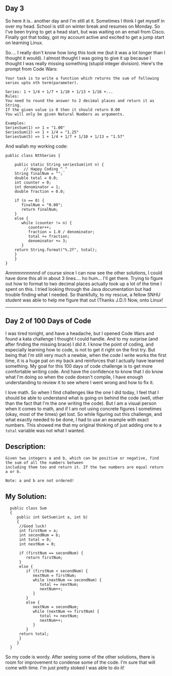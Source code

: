 ## Day 3

So here it is.. another day and I'm still at it. Sometimes I think I get myself in over my head. School is still on winter break and resumes on Monday. So I've been trying to get a head start, but was waiting on an email from Cisco. Finally got that today, got my account active and excited to get a jump start on learning Linux. 

So.... I really don't know how long this took me (but it was a lot longer than I thought it would). I almost thought I was going to give it up because I thought I was really missing something (stupid integer division). Here's the prompt from Code Wars:

```
Your task is to write a function which returns the sum of following series upto nth term(parameter).

Series: 1 + 1/4 + 1/7 + 1/10 + 1/13 + 1/16 +...
Rules:
You need to round the answer to 2 decimal places and return it as String.
If the given value is 0 then it should return 0.00
You will only be given Natural Numbers as arguments.

Examples:
SeriesSum(1) => 1 = "1.00"
SeriesSum(2) => 1 + 1/4 = "1.25"
SeriesSum(5) => 1 + 1/4 + 1/7 + 1/10 + 1/13 = "1.57"
```

And wallah my working code:

```
public class NthSeries {
	
	public static String seriesSum(int n) {
		// Happy Coding ^_^		
    String finalNum = "";
    double total = 0.0;
    int counter = 0;
    int denominator = 1;
    double fraction = 0.0;
    
    if (n == 0) {
       finalNum = "0.00";
       return finalNum;
    }
    else {
       while (counter != n) {
          counter++;
          fraction = 1.0 / denominator;
          total += fraction;
          denominator += 3;
       }
    return String.format("%.2f", total);
    }
	}
}
```

Annnnnnnnnnnd of course since I can now see the other solutions, I could have done this all in about 3 lines.... ho hum... I'll get there. Trying to figure out how to format to two decimal places actually took up a lot of the time I spent on this. I tried looking through the Java documentation but had trouble finding what I needed. So thankfully, to my rescue, a fellow SNHU student was able to help me figure that out (Thanks J.D.!) Now, onto Linux!

__________________________________________________________________________________________________________________

## Day 2 of 100 Days of Code

I was tired tonight, and have a headache, but I opened Code Wars and found a kata challenge I thought I could handle. And to my surprise (and after finding the missing brace) I did it. I know the point of coding, and especially learning how to code, is not to get it right on the first try. But being that I'm still very much a newbie, when the code I write works the first time, it is a huge pat on my back and reinforces that I actually have learned something. My goal for this 100 days of code challenge is to get more comfortable writing code. And have the confidence to know that I do know what I'm doing so when the code doesn't compile, I have enough understanding to review it to see where I went wrong and how to fix it.

I love math. So when I find challenges like the one I did today, I feel that I should be able to understand what is going on behind the code (well, other than the fact that I'm the one writing the code). But I am a visual person when it comes to math, and if I am not using concrete figures I sometimes (okay, most of the times) get lost. So while figuring out this challenge, and what exactly needed to be done, I had to use an example with exact numbers. This showed me that my original thinking of just adding one to a `total` variable was not what I wanted.


## Description:
```
Given two integers a and b, which can be positive or negative, find the sum of all the numbers between 
including them too and return it. If the two numbers are equal return a or b.

Note: a and b are not ordered!
```
## My Solution:
```
  public class Sum
  {
     public int GetSum(int a, int b)
     {
      //Good luck!
      int firstNum = a;
      int secondNum = b;
      int total = 0;
      int nextNum = 0;
      
      if (firstNum == secondNum) {
         return firstNum;
      }
      else {
         if (firstNum < secondNum) {
            nextNum = firstNum;
            while (nextNum <= secondNum) {
               total += nextNum;
               nextNum++;
            }
         }
         else {
            nextNum = secondNum;
            while (nextNum <= firstNum) {
               total += nextNum;
               nextNum++;
            }
         }
      return total;
      }
     }
  }
```
So my code is wordy. After seeing some of the other solutions, there is room for improvement to condense some of the code. I'm sure that will come with time. I'm just pretty stoked I was able to do it!
